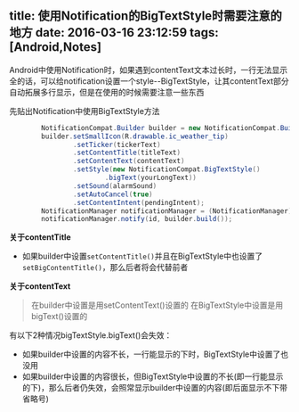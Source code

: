 title: 使用Notification的BigTextStyle时需要注意的地方
date: 2016-03-16 23:12:59
tags: [Android,Notes]
---

Android中使用Notification时，如果遇到contentText文本过长时，一行无法显示全的话，可以给notification设置一个style--BigTextStyle，让其contentText部分自动拓展多行显示，但是在使用的时候需要注意一些东西

<!--more-->

先贴出Notification中使用BigTextStyle方法

``` java
        NotificationCompat.Builder builder = new NotificationCompat.Builder(this);
        builder.setSmallIcon(R.drawable.ic_weather_tip)
                .setTicker(tickerText)
                .setContentTitle(titleText)
                .setContentText(contentText)
                .setStyle(new NotificationCompat.BigTextStyle()
                        .bigText(yourLongText))
                .setSound(alarmSound)
                .setAutoCancel(true)
                .setContentIntent(pendingIntent);
        NotificationManager notificationManager = (NotificationManager) getSystemService(Context.NOTIFICATION_SERVICE);
        notificationManager.notify(id, builder.build());
```
**关于contentTitle**

* 如果builder中设置`setContentTitle()`并且在BigTextStyle中也设置了`setBigContentTitle()`，那么后者将会代替前者

**关于contentText**

> 在builder中设置是用setContentText()设置的
> 在BigTextStyle中设置是用bigText()设置的


有以下2种情况bigTextStyle.bigText()会失效：

* 如果builder中设置的内容不长，一行能显示的下时，BigTextStyle中设置了也没用
* 如果builder中设置的内容很长，但BigTextStyle中设置的不长(即一行能显示的下)，那么后者仍失效，会照常显示builder中设置的内容(即后面显示不下带省略号)


